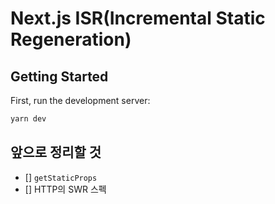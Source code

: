 # Next.js ISR(Incremental Static Regeneration)
## Getting Started

First, run the development server:

```bash
yarn dev
```

## 앞으로 정리할 것
- [] `getStaticProps`
- [] HTTP의 SWR 스펙